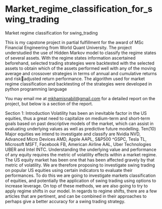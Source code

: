 # Market_regime_classification_for_swing_trading
Market regime classification for swing_trading

This is my capstone project in partial fulfillment for the award of MSc Financial Engineering from World Quant University. 
The project understudied the use of Hidden Markov model to classify the regime states of several assets. 
With the regime states information ascertained beforehand, selected trading strategies were backtested with the selected assets to obtain 
which of the assets performed well with any of the moving average and crossover strategies in terms of annual and cumulative returns 
and riskadjusted return performance. The algorithm used for market regime classification and backtesting of the strategies were developed in python programming language

You may email me at mkhamisnabil@gmail.com for a detailed report on the project, but below is a section of the report.

Section 1: Introduction
Volatility has been an inevitable factor in the US equities, thus a great need to capitalize on 
medium-term and short-term goals based on past descriptive models of the market, which can 
assist in evaluating underlying values as well as predictive future modelling. Ten(10) Major 
equities we intend to investigate and classify are Nvidia NVD, Advanced Micro Devices AMD, 
Apple AAPL, S&P500 ^GSPC, Tesla TL, Microsoft MSFT, Facebook FB, American Airline 
AAL, Uber Technologies UBER and Intel INTC.
Understanding the underlying value and performance of any equity requires the metric of 
volatility effects within a market regime. The US equity market has been one that has been 
affected gravely by that metric of volatility. 
We are therefore proposing to investigate swing trading on popular US equities using certain 
indicators to evaluate their performances. To do this we are going to investigate markets 
classification of equities, and potentially the application of swing trading using options to 
increase leverage. On top of these methods, we are also going to try to apply regime shifts in our 
model. In regards to regime shifts, there are a few articles that are pertinent, and can be 
combined in their approaches to perhaps give a better accuracy for a swing trading strategy. 